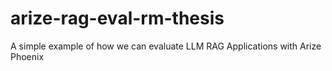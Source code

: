 # arize-rag-eval-rm-thesis
A simple example of how we can evaluate LLM RAG Applications with Arize Phoenix
